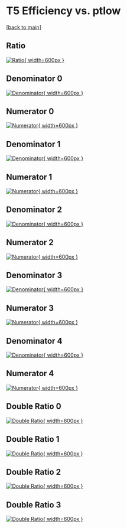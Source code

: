 # T5 Efficiency vs. ptlow

[[back to main](./)]



## Ratio

[![Ratio](../mtv/var/T5_base_0_1_eff_ptlow.png){ width=600px }](../mtv/var/T5_base_0_1_eff_ptlow.pdf)

## Denominator 0

[![Denominator](../mtv/den/T5_base_0_1_eff_ptlow_den0.png){ width=600px }](../mtv/den/T5_base_0_1_eff_ptlow_den0.pdf)

## Numerator 0

[![Numerator](../mtv/num/T5_base_0_1_eff_ptlow_num0.png){ width=600px }](../mtv/num/T5_base_0_1_eff_ptlow_num0.pdf)

## Denominator 1

[![Denominator](../mtv/den/T5_base_0_1_eff_ptlow_den1.png){ width=600px }](../mtv/den/T5_base_0_1_eff_ptlow_den1.pdf)

## Numerator 1

[![Numerator](../mtv/num/T5_base_0_1_eff_ptlow_num1.png){ width=600px }](../mtv/num/T5_base_0_1_eff_ptlow_num1.pdf)

## Denominator 2

[![Denominator](../mtv/den/T5_base_0_1_eff_ptlow_den2.png){ width=600px }](../mtv/den/T5_base_0_1_eff_ptlow_den2.pdf)

## Numerator 2

[![Numerator](../mtv/num/T5_base_0_1_eff_ptlow_num2.png){ width=600px }](../mtv/num/T5_base_0_1_eff_ptlow_num2.pdf)

## Denominator 3

[![Denominator](../mtv/den/T5_base_0_1_eff_ptlow_den3.png){ width=600px }](../mtv/den/T5_base_0_1_eff_ptlow_den3.pdf)

## Numerator 3

[![Numerator](../mtv/num/T5_base_0_1_eff_ptlow_num3.png){ width=600px }](../mtv/num/T5_base_0_1_eff_ptlow_num3.pdf)

## Denominator 4

[![Denominator](../mtv/den/T5_base_0_1_eff_ptlow_den4.png){ width=600px }](../mtv/den/T5_base_0_1_eff_ptlow_den4.pdf)

## Numerator 4

[![Numerator](../mtv/num/T5_base_0_1_eff_ptlow_num4.png){ width=600px }](../mtv/num/T5_base_0_1_eff_ptlow_num4.pdf)

## Double Ratio 0

[![Double Ratio](../mtv/ratio/T5_base_0_1_eff_ptlow_ratio0.png){ width=600px }](../mtv/ratio/T5_base_0_1_eff_ptlow_ratio0.pdf)

## Double Ratio 1

[![Double Ratio](../mtv/ratio/T5_base_0_1_eff_ptlow_ratio1.png){ width=600px }](../mtv/ratio/T5_base_0_1_eff_ptlow_ratio1.pdf)

## Double Ratio 2

[![Double Ratio](../mtv/ratio/T5_base_0_1_eff_ptlow_ratio2.png){ width=600px }](../mtv/ratio/T5_base_0_1_eff_ptlow_ratio2.pdf)

## Double Ratio 3

[![Double Ratio](../mtv/ratio/T5_base_0_1_eff_ptlow_ratio3.png){ width=600px }](../mtv/ratio/T5_base_0_1_eff_ptlow_ratio3.pdf)

